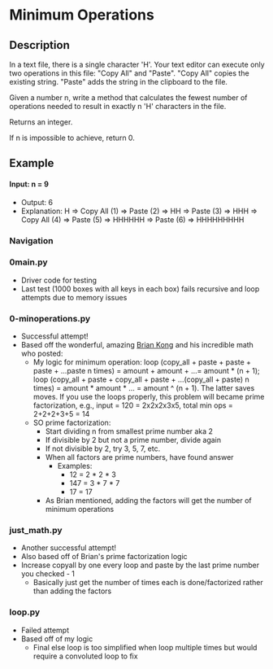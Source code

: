 # Minimum Operations

## Description

In a text file, there is a single character 'H'. Your text editor can execute only two operations in this file: "Copy All" and "Paste". "Copy All" copies the existing string. "Paste" adds the string in the clipboard to the file.

Given a number n, write a method that calculates the fewest number of operations needed to result in exactly n 'H' characters in the file.

Returns an integer.

If n is impossible to achieve, return 0.

## Example

#### Input: n = 9
- Output: 6
- Explanation:
H => Copy All (1) => Paste (2) => HH => Paste (3) => HHH => Copy All (4) => Paste (5) => HHHHHH => Paste (6) => HHHHHHHHH

### Navigation

### 0main.py
- Driver code for testing
- Last test (1000 boxes with all keys in each box) fails recursive and loop attempts due to memory issues

### 0-minoperations.py
- Successful attempt!
- Based off the wonderful, amazing [Brian Kong](https://github.com/rkbrian) and his incredible math who posted:
	- My logic for minimum operation: loop (copy_all + paste + paste + paste + ...paste n times) = amount + amount + ...= amount * (n + 1); loop (copy_all + paste + copy_all + paste + ...(copy_all + paste) n times) = amount * amount * ... = amount ^ (n + 1). The latter saves moves. If you use the loops properly, this problem will became prime factorization, e.g., input = 120 = 2x2x2x3x5, total min ops = 2+2+2+3+5 = 14
	- SO prime factorization:
		- Start dividing n from smallest prime number aka 2
		- If divisible by 2 but not a prime number, divide again
		- If not divisible by 2, try 3, 5, 7, etc.
		- When all factors are prime numbers, have found answer
			- Examples:
				- 12 = 2 * 2 * 3
				- 147 = 3 * 7 * 7
				- 17 = 17
		- As Brian mentioned, adding the factors will get the number of minimum operations

### just_math.py
- Another successful attempt!
- Also based off of Brian's prime factorization logic
- Increase copyall by one every loop and paste by the last prime number you checked - 1
	- Basically just get the number of times each is done/factorized rather than adding the factors

### loop.py
- Failed attempt
- Based off of my logic
	- Final else loop is too simplified when loop multiple times but would require a convoluted loop to fix
